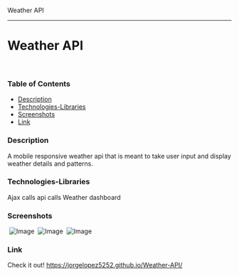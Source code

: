 Weather API


-----------------------------------------------
# Weather API
​
### Table of Contents
- [Description](#Description)
- [Technologies-Libraries](#Technologies-Libraries)
- [Screenshots](#Screenshots)
- [Link](#Link)
​
### Description
A mobile responsive weather api that is meant to take user input and display weather details and patterns. 
### Technologies-Libraries
Ajax calls
api calls
Weather dashboard
​
### Screenshots
​
![Image](assets/images/Capture.png)
​
![Image](assets/images/Capture.png)
​
![Image](assets/images/Capture3.png)
### Link
Check it out! 
https://jorgelopez5252.github.io/Weather-API/
